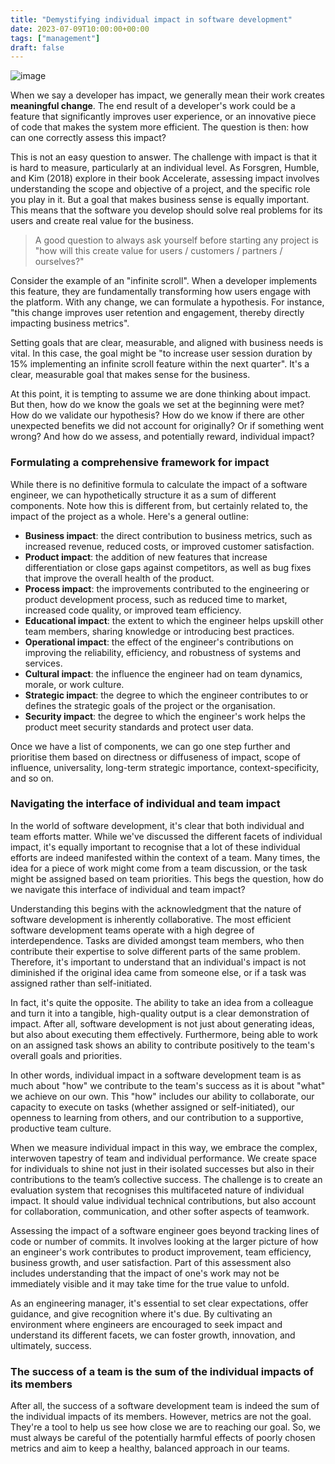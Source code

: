 ```yaml
---
title: "Demystifying individual impact in software development"
date: 2023-07-09T10:00:00+00:00
tags: ["management"]
draft: false
---
```


![image](/images/demystifying-individual-impact-in-software-development.jpg)

When we say a developer has impact, we generally mean their work creates **meaningful change**. The end result of a developer's work could be a feature that significantly improves user experience, or an innovative piece of code that makes the system more efficient. The question is then: how can one correctly assess this impact?

<!--more-->

This is not an easy question to answer. The challenge with impact is that it is hard to measure, particularly at an individual level. As Forsgren, Humble, and Kim (2018) explore in their book Accelerate, assessing impact involves understanding the scope and objective of a project, and the specific role you play in it. But a goal that makes business sense is equally important. This means that the software you develop should solve real problems for its users and create real value for the business.

> A good question to always ask yourself before starting any project is "how will this create value for users / customers / partners / ourselves?"

Consider the example of an "infinite scroll". When a developer implements this feature, they are fundamentally transforming how users engage with the platform. With any change, we can formulate a hypothesis. For instance, "this change improves user retention and engagement, thereby directly impacting business metrics".

Setting goals that are clear, measurable, and aligned with business needs is vital. In this case, the goal might be "to increase user session duration by 15% implementing an infinite scroll feature within the next quarter". It's a clear, measurable goal that makes sense for the business.

At this point, it is tempting to assume we are done thinking about impact. But then, how do we know the goals we set at the beginning were met? How do we validate our hypothesis? How do we know if there are other unexpected benefits we did not account for originally? Or if something went wrong? And how do we assess, and potentially reward, individual impact?

### Formulating a comprehensive framework for impact

While there is no definitive formula to calculate the impact of a software engineer, we can hypothetically structure it as a sum of different components. Note how this is different from, but certainly related to, the impact of the project as a whole. Here's a general outline:

- **Business impact**: the direct contribution to business metrics, such as increased revenue, reduced costs, or improved customer satisfaction.
- **Product impact**: the addition of new features that increase differentiation or close gaps against competitors, as well as bug fixes that improve the overall health of the product.
- **Process impact**: the improvements contributed to the engineering or product development process, such as reduced time to market, increased code quality, or improved team efficiency.
- **Educational impact**: the extent to which the engineer helps upskill other team members, sharing knowledge or introducing best practices.
- **Operational impact**: the effect of the engineer's contributions on improving the reliability, efficiency, and robustness of systems and services.
- **Cultural impact**: the influence the engineer had on team dynamics, morale, or work culture.
- **Strategic impact**: the degree to which the engineer contributes to or defines the strategic goals of the project or the organisation.
- **Security impact**: the degree to which the engineer's work helps the product meet security standards and protect user data.

Once we have a list of components, we can go one step further and prioritise them based on directness or diffuseness of impact, scope of influence, universality, long-term strategic importance, context-specificity, and so on.

### Navigating the interface of individual and team impact

In the world of software development, it's clear that both individual and team efforts matter. While we've discussed the different facets of individual impact, it's equally important to recognise that a lot of these individual efforts are indeed manifested within the context of a team. Many times, the idea for a piece of work might come from a team discussion, or the task might be assigned based on team priorities. This begs the question, how do we navigate this interface of individual and team impact?

Understanding this begins with the acknowledgment that the nature of software development is inherently collaborative. The most efficient software development teams operate with a high degree of interdependence. Tasks are divided amongst team members, who then contribute their expertise to solve different parts of the same problem. Therefore, it's important to understand that an individual's impact is not diminished if the original idea came from someone else, or if a task was assigned rather than self-initiated.

In fact, it's quite the opposite. The ability to take an idea from a colleague and turn it into a tangible, high-quality output is a clear demonstration of impact. After all, software development is not just about generating ideas, but also about executing them effectively. Furthermore, being able to work on an assigned task shows an ability to contribute positively to the team's overall goals and priorities.

In other words, individual impact in a software development team is as much about "how" we contribute to the team's success as it is about "what" we achieve on our own. This "how" includes our ability to collaborate, our capacity to execute on tasks (whether assigned or self-initiated), our openness to learning from others, and our contribution to a supportive, productive team culture.

When we measure individual impact in this way, we embrace the complex, interwoven tapestry of team and individual performance. We create space for individuals to shine not just in their isolated successes but also in their contributions to the team’s collective success. The challenge is to create an evaluation system that recognises this multifaceted nature of individual impact. It should value individual technical contributions, but also account for collaboration, communication, and other softer aspects of teamwork.

Assessing the impact of a software engineer goes beyond tracking lines of code or number of commits. It involves looking at the larger picture of how an engineer's work contributes to product improvement, team efficiency, business growth, and user satisfaction. Part of this assessment also includes understanding that the impact of one's work may not be immediately visible and it may take time for the true value to unfold.

As an engineering manager, it's essential to set clear expectations, offer guidance, and give recognition where it's due. By cultivating an environment where engineers are encouraged to seek impact and understand its different facets, we can foster growth, innovation, and ultimately, success.

### The success of a team is the sum of the individual impacts of its members

After all, the success of a software development team is indeed the sum of the individual impacts of its members. However, metrics are not the goal. They're a tool to help us see how close we are to reaching our goal. So, we must always be careful of the potentially harmful effects of poorly chosen metrics and aim to keep a healthy, balanced approach in our teams.
